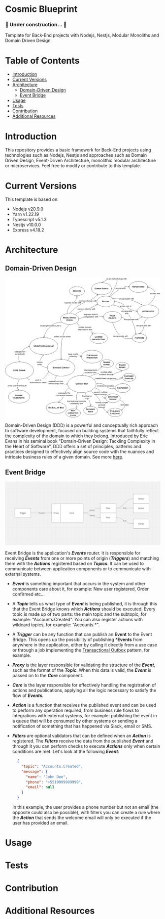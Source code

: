 <h1>Cosmic Blueprint</h1>

<h3>
  🚧 Under construction... 🚧
</h3>

<p>Template for Back-End projects with Nodejs, Nestjs, Modular Monoliths and Domain Driven Design.</p>

# Table of Contents
- [Introduction](#introduction)
- [Current Versions](#current-versions)
- [Architecture](#architecture)
  - [Domain-Driven Design](#domain-driven-design)
  - [Event Bridge](#event-bridge)
- [Usage](#usage)
- [Tests](#tests)
- [Contribution](#contribution)
- [Additional Resources](#additional-resources)

# Introduction
This repository provides a basic framework for Back-End projects using technologies such as Nodejs, Nestjs and approaches such as Domain Driven Design, Event-Driven Architecture, monolithic modular architecture or microservices. Feel free to modify or contribute to this template.

# Current Versions
This template is based on:
- Nodejs v20.9.0
- Yarn v1.22.19
- Typescript v5.1.3
- Nestjs v10.0.0
- Express v4.18.2

# Architecture
## Domain-Driven Design

<img src="./docs/ddd-diagram.png" />

Domain-Driven Design (DDD) is a powerful and conceptually rich approach to software development, focused on building systems that faithfully reflect the complexity of the domain to which they belong. Introduced by Eric Evans in his seminal book "Domain-Driven Design: Tackling Complexity in the Heart of Software", DDD offers a set of principles, patterns and practices designed to effectively align source code with the nuances and intricate business rules of a given domain. See more [here](https://martinfowler.com/bliki/DomainDrivenDesign.html).

## Event Bridge
<img src="./docs/event-bridge-diagram.png" />

Event Bridge is the application's ***Events*** router. It is responsible for receiving ***Events*** from one or more points of origin (***Triggers***) and matching them with the ***Actions*** registered based on ***Topics***. It can be used to communicate between application components or to communicate with external systems.

- ***Event*** is something important that occurs in the system and other components care about it, for example: New user registered, Order confirmed etc...

- A ***Topic*** tells us what type of ***Event*** is being published, it is through this that the Event Bridge knows which ***Actions*** should be executed. Every topic is made up of two parts: the main topic and the subtopic, for example: "Accounts.Created". You can also register actions with wildcard topics, for example: "Accounts.*".

- A ***Trigger*** can be any function that can publish an **Event** to the Event Bridge. This opens up the possibility of publishing ***Events** from anywhere in the application, either by calling it directly from a use case or through a job implementing the [Transactional Outbox](https://microservices.io/patterns/data/transactional-outbox.html) pattern, for example.

- ***Proxy*** is the layer responsible for validating the structure of the ***Event***, such as the format of the ***Topic***. When this data is valid, the ***Event*** is passed on to the ***Core*** component.

- ***Core*** is the layer responsible for effectively handling the registration of actions and publications, applying all the logic necessary to satisfy the flow of ***Events***.

- ***Action*** is a function that receives the published event and can be used to perform any operation required, from business rule flows to integrations with external systems, for example: publishing the event in a queue that will be consumed by other systems or sending a notification of something that has happened via Slack, email or SMS.

- ***Filters*** are optional validators that can be defined when an ***Action*** is registered. The ***Filters*** receive the data from the published ***Event*** and through it you can perform checks to execute ***Actions*** only when certain conditions are met. Let's look at the following ***Event***:

  ```json
    {
      "topic": "Accounts.Created",
      "message": {
        "name": "John Doe",
        "phone": "+5519999999999",
        "email": null
      }
    }
  ```

  In this example, the user provides a phone number but not an email (the opposite could also be possible), with filters you can create a rule where the ***Action*** that sends the welcome email will only be executed if the user has provided an email.

# Usage

# Tests

# Contribution

# Additional Resources
